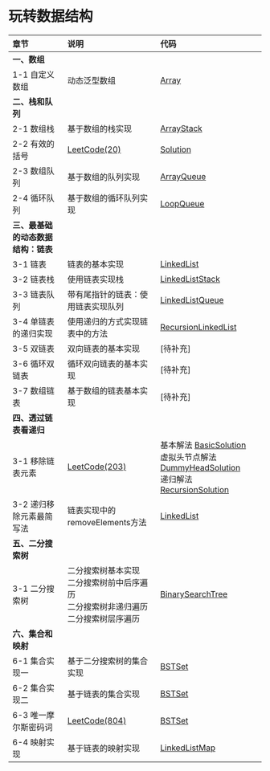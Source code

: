 # 玩转数据结构

| 章节 | 说明 | 代码 | 
| :--- | :--- | :--- | 
| **一、数组** | | |
| 1-1 自定义数组 | 动态泛型数组 | [Array](src/main/java/array/Array.java) |
| **二、栈和队列** | | |
| 2-1 数组栈 | 基于数组的栈实现 | [ArrayStack](src/main/java/stack/ArrayStack.java) |
| 2-2 有效的括号 | [LeetCode(20)](https://leetcode-cn.com/problems/valid-parentheses/) | [Solution](src/main/java/stack/leetcode/Solution.java) |
| 2-3 数组队列 | 基于数组的队列实现 | [ArrayQueue](src/main/java/queue/ArrayQueue.java) |
| 2-4 循环队列 | 基于数组的循环队列实现 | [LoopQueue](src/main/java/queue/LoopQueue.java) |
| **三、最基础的动态数据结构：链表** | | |
| 3-1 链表 | 链表的基本实现 | [LinkedList](src/main/java/linkedlist/LinkedList.java) |
| 3-2 链表栈 | 使用链表实现栈 | [LinkedListStack](src/main/java/stack/LinkedListStack.java) |
| 3-3 链表队列 | 带有尾指针的链表：使用链表实现队列 | [LinkedListQueue](src/main/java/queue/LinkedListQueue.java) |
| 3-4 单链表的递归实现 | 使用递归的方式实现链表中的方法 | [RecursionLinkedList](src/main/java/linkedlist/RecursionLinkedList.java) |
| 3-5 双链表 | 双向链表的基本实现 | [待补充] |
| 3-6 循环双链表 | 循环双向链表的基本实现 | [待补充] |
| 3-7 数组链表 | 基于数组的链表基本实现 | [待补充] |
| **四、透过链表看递归** | | |
| 3-1 移除链表元素 | [LeetCode(203)](https://leetcode-cn.com/problems/remove-linked-list-elements/) | 基本解法 [BasicSolution](src/main/java/linkedlist/leetcode/Solution.java)<br/> 虚拟头节点解法 [DummyHeadSolution](src/main/java/linkedlist/leetcode/Solution2.java)<br/> 递归解法 [RecursionSolution](src/main/java/linkedlist/leetcode/Solution3.java)<br/> |
| 3-2 递归移除元素最简写法 | 链表实现中的removeElements方法 | [LinkedList](src/main/java/linkedlist/LinkedList.java) |
| **五、二分搜索树** | | |
| 3-1 二分搜索树 | 二分搜索树基本实现</br> 二分搜索树前中后序遍历</br> 二分搜索树非递归遍历</br> 二分搜索树层序遍历 | [BinarySearchTree](src/main/java/binarysearchtree/BinarySearchTree.java) |
| **六、集合和映射** | | |
| 6-1 集合实现一 | 基于二分搜索树的集合实现 | [BSTSet](src/main/java/set/BSTSet.java) |
| 6-2 集合实现二 | 基于链表的集合实现 | [BSTSet](src/main/java/set/LinkedListSet.java) |
| 6-3 唯一摩尔斯密码词 | [LeetCode(804)](https://leetcode-cn.com/problems/unique-morse-code-words/) | [BSTSet](src/main/java/set/leetcode/Solution.java) |
| 6-4 映射实现 | 基于链表的映射实现 | [LinkedListMap](src/main/java/map/LinkedListMap.java) |
